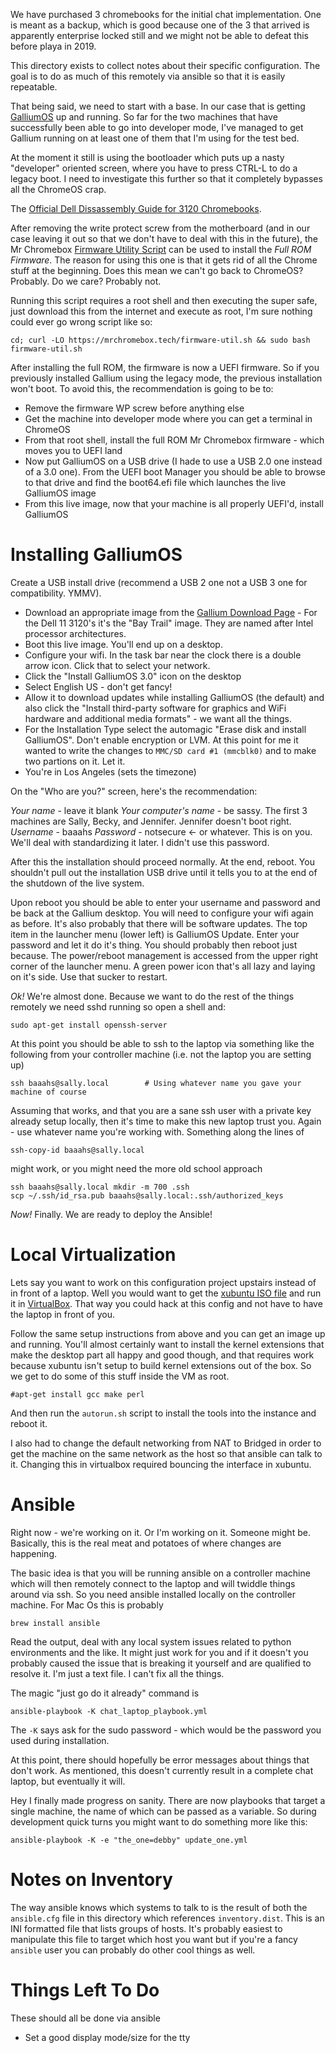We have purchased 3 chromebooks for the initial chat implementation. One is meant as
a backup, which is good because one of the 3 that arrived is apparently enterprise 
locked still and we might not be able to defeat this before playa in 2019.

This directory exists to collect notes about their specific configuration. The goal
is to do as much of this remotely via ansible so that it is easily repeatable.

That being said, we need to start with a base. In our case that is getting
[GalliumOS](https://galliumos.org) up and running. So far for the two machines
that have successfully been able to go into developer mode, I've managed to
get Gallium running on at least one of them that I'm using for the test bed.

At the moment it still is using the bootloader which puts up a nasty "developer"
oriented screen, where you have to press CTRL-L to do a legacy boot. I need
to investigate this further so that it completely bypasses all the ChromeOS crap.

The [Official Dell Dissassembly Guide for 3120 Chromebooks](https://downloads.dell.com/Manuals/all-products/esuprt_laptop/esuprt_chromebook/chromebook-11-3120_User%27s%20Guide3_en-us.pdf).

After removing the write protect screw from the motherboard (and in our case leaving it out so that we don't have to deal with this in the future), the Mr Chromebox [Firmware Utility Script](https://mrchromebox.tech/#fwscript) can be used to install the *Full ROM Firmware*. The reason for using this one is that it gets rid of all the Chrome stuff at the beginning. Does this mean we can't go back to ChromeOS? Probably. Do we care? Probably not.

Running this script requires a root shell and then executing the super safe, just download this from the internet and execute as root, I'm sure nothing could ever go wrong script like so:

    cd; curl -LO https://mrchromebox.tech/firmware-util.sh && sudo bash firmware-util.sh

After installing the full ROM, the firmware is now a UEFI firmware. So if you previously installed Gallium using the legacy mode, the previous installation won't boot. To avoid this, the recommendation is going to be to:

* Remove the firmware WP screw before anything else
* Get the machine into developer mode where you can get a terminal in ChromeOS
* From that root shell, install the full ROM Mr Chromebox firmware - which moves you to UEFI land
* Now put GalliumOS on a USB drive (I hade to use a USB 2.0 one instead of a 3.0 one). From the UEFI boot Manager you should be able to browse to that drive and find the boot64.efi file which launches the live GalliumOS image
* From this live image, now that your machine is all properly UEFI'd, install GalliumOS

Installing GalliumOS
====================

Create a USB install drive (recommend a USB 2 one not a USB 3 one for compatibility. YMMV).

* Download an appropriate image from the [Gallium Download Page](https://galliumos.org/download) - For the Dell 11 3120's it's the "Bay Trail" image. They are named after Intel processor architectures.
* Boot this live image. You'll end up on a desktop.
* Configure your wifi. In the task bar near the clock there is a double arrow icon. Click that to select your network.
* Click the "Install GalliumOS 3.0" icon on the desktop
* Select English US - don't get fancy!
* Allow it to download updates while installing GalliumOS (the default) and also click the "Install third-party software for graphics and WiFi hardware and additional media formats" - we want all the things.
* For the Installation Type select the automagic "Erase disk and install GalliumOS". Don't enable encryption or LVM. 
    At this point for me it wanted to write the changes to `MMC/SD card #1 (mmcblk0)` and to make two partions on it. Let it.
* You're in Los Angeles (sets the timezone)

On the "Who are you?" screen, here's the recommendation:

*Your name* - leave it blank
*Your computer's name* - be sassy. The first 3 machines are Sally, Becky, and Jennifer. Jennifer doesn't boot right.
*Username* - baaahs
*Password* - notsecure <- or whatever. This is on you. We'll deal with standardizing it later. I didn't use this password.

After this the installation should proceed normally. At the end, reboot. You shouldn't pull out the installation USB drive until it tells you to at the end of the shutdown of the live system.

Upon reboot you should be able to enter your username and password and be back at the Gallium desktop. You will need to configure your wifi again as before. It's also probably that there will be software updates. The top item in the launcher menu (lower left) is GalliumOS Update. Enter your password and let it do it's thing. You should probably then reboot just because. The power/reboot management is accessed from the upper right corner of the launcher menu. A green power icon that's all lazy and laying on it's side. Use that sucker to restart.

*Ok!* We're almost done. Because we want to do the rest of the things remotely we need sshd running so open a shell and:

    sudo apt-get install openssh-server

At this point you should be able to ssh to the laptop via something like the following from your controller machine (i.e. not the laptop you are setting up)

    ssh baaahs@sally.local        # Using whatever name you gave your machine of course

Assuming that works, and that you are a sane ssh user with a private key already setup locally, then it's time to make this new laptop trust you. Again - use whatever name you're working with. Something along the lines of

    ssh-copy-id baaahs@sally.local

might work, or you might need the more old school approach

    ssh baaahs@sally.local mkdir -m 700 .ssh
    scp ~/.ssh/id_rsa.pub baaahs@sally.local:.ssh/authorized_keys

*Now!* Finally. We are ready to deploy the Ansible!

Local Virtualization
====================

Lets say you want to work on this configuration project upstairs instead of in front of a laptop. Well you would want to get the [xubuntu ISO file](https://xubuntu.org/download) and run it in [VirtualBox](https://www.virtualbox.org). That  way you could hack at this config and not have to have the laptop in front of you.

Follow the same setup instructions from above and you can get an image up and running. You'll almost certainly want to install the kernel extensions that make the desktop part all happy and good though, and that requires work because xubuntu isn't setup to build kernel extensions out of the box. So we get to do some of this stuff inside the VM as root.

    #apt-get install gcc make perl

And then run the `autorun.sh` script to install the tools into the instance and reboot it.

I also had to change the default networking from NAT to Bridged in order to get the machine on the same network as the host so that ansible can talk to it. Changing this in virtualbox required bouncing the interface in xubuntu.


Ansible
=======

Right now - we're working on it. Or I'm working on it. Someone might be. Basically, this is the real meat and potatoes of where changes are happening.

The basic idea is that you will be running ansible on a controller machine which will then remotely connect to the laptop and will twiddle things around via ssh. So you need ansible installed locally on the controller machine. For Mac Os this is probably

    brew install ansible

Read the output, deal with any local system issues related to python environments and the like. It might just work for you and if it doesn't you probably caused the issue that is breaking it yourself and are qualified to resolve it. I'm just a text file. I can't fix all the things.

The magic "just go do it already" command is

    ansible-playbook -K chat_laptop_playbook.yml 

The `-K` says ask for the sudo password - which would be the password you used during installation.

At this point, there should hopefully be error messages about things that don't work. As mentioned, this doesn't currently result in a complete chat laptop, but eventually it will.

Hey I finally made progress on sanity. There are now playbooks that target a single machine, the name of which can be passed as a variable. So during development quick turns you might want to do something more like this:

    ansible-playbook -K -e "the_one=debby" update_one.yml
    


Notes on Inventory
==================

The way ansible knows which systems to talk to is the result of both the `ansible.cfg` file in this directory which references `inventory.dist`. This is an INI formatted file that lists groups of hosts. It's probably easiest to manipulate this file to target which host you want but if you're a fancy `ansible` user you can probably do other cool things as well.

Things Left To Do
=================

These should all be done via ansible

* Set a good display mode/size for the tty



